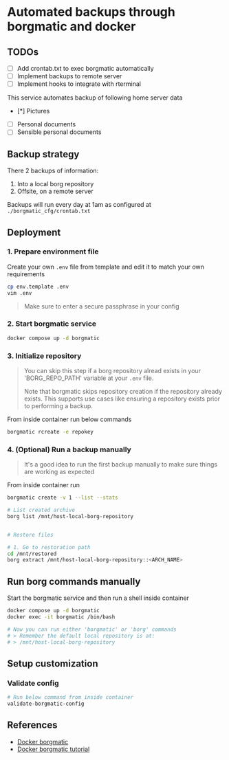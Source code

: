 # Automated backups through borgmatic and docker

## TODOs

- [ ] Add crontab.txt to exec borgmatic automatically
- [ ] Implement backups to remote server
- [ ] Implement hooks to integrate with rterminal

This service automates backup of following home server data

- [*] Pictures
- [ ] Personal documents
- [ ] Sensible personal documents

## Backup strategy

There 2 backups of information:

1. Into a local borg repository
2. Offsite, on a remote server

Backups will run every day at 1am as configured at `./borgmatic_cfg/crontab.txt`

## Deployment

### 1. Prepare environment file

Create your own `.env` file from template and edit it to match your own
requirements

```bash
cp env.template .env
vim .env
```
> Make sure to enter a secure passphrase in your config

### 2. Start borgmatic service

```bash
docker compose up -d borgmatic
```

### 3. Initialize repository

> You can skip this step if a borg repository alread exists in your
> 'BORG_REPO_PATH' variable at your `.env` file.
>
> Note that borgmatic skips repository creation if the repository already exists.
> This supports use cases like ensuring a repository exists prior to performing a
> backup.

From inside container run below commands

```bash
borgmatic rcreate -e repokey
```

### 4. (Optional) Run a backup manually

> It's a good idea to run the first backup manually to make sure things are
> working as expected

From inside container run

```bash
borgmatic create -v 1 --list --stats

# List created archive
borg list /mnt/host-local-borg-repository


# Restore files

# 1. Go to restoration path
cd /mnt/restored
borg extract /mnt/host-local-borg-repository::<ARCH_NAME>
```

## Run borg commands manually

Start the borgmatic service and then run a shell inside container
```bash
docker compose up -d borgmatic
docker exec -it borgmatic /bin/bash

# Now you can run either 'borgmatic' or 'borg' commands
# > Remember the default local repository is at:
# > /mnt/host-local-borg-repository
```

## Setup customization

### Validate config

```bash
# Run below command from inside container
validate-borgmatic-config
```

## References

- [Docker borgmatic](https://github.com/borgmatic-collective/docker-borgmatic/tree/master/base)
- [Docker borgmatic tutorial](https://www.modem7.com/books/docker-backup/page/backup-docker-using-borgmatic)
